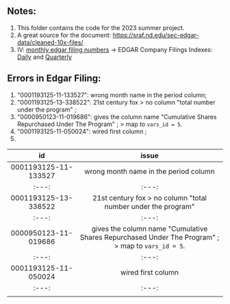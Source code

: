 ## Notes: 
1. This folder contains the code for the 2023 summer project.
2. A great source for the document: https://sraf.nd.edu/sec-edgar-data/cleaned-10x-files/
3. IV: [monthly edgar filing numbers](https://www.sec.gov/about/sec-docket.shtml) -> EDGAR Company Filings Indexes: [Daily](https://www.sec.gov/Archives/edgar/daily-index/) and [Quarterly](https://www.sec.gov/Archives/edgar/full-index/)






## Errors in Edgar Filing: 
1. "0001193125-11-133527": wrong month name in the period column; 
2. "0001193125-13-338522": 21st century fox > no column "total number under the program" ;
3. "0000950123-11-019686": gives the column name "Cumulative Shares Repurchased Under The Program" ; > map to `vars_id = 5`.
4. "0001193125-11-050024": wired first column ; 
5. 

| id | issue    | 
| :---:   | :---: |
| 0001193125-11-133527 | wrong month name in the period column  | 
| :---:   | :---: |
| 0001193125-13-338522 | 21st century fox > no column "total number under the program"  | 
| :---:   | :---: |
| 0000950123-11-019686 | gives the column name "Cumulative Shares Repurchased Under The Program" ; > map to `vars_id = 5`. | 
| :---:   | :---: |
| 0001193125-11-050024 | wired first column  | 
| :---:   | :---: |
|  |   | 
